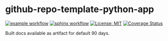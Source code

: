 # github-repo-template-python-app
[![example workflow](https://github.com/MOJOliciousFTW/test-python-template/actions/workflows/python-app.yml/badge.svg?branch=main)](https://github.com/MOJOliciousFTW/test-python-template/actions/workflows/python-app.yml)
[![sphinx workflow](https://github.com/MOJOliciousFTW/test-python-template/actions/workflows/sphinx-build.yml/badge.svg?branch=main)](https://github.com/MOJOliciousFTW/test-python-template/actions/workflows/sphinx-build.yml)
[![License: MIT](https://img.shields.io/badge/License-MIT-yellow.svg)](https://github.com/MOJOliciousFTW/test-python-template/blob/main/LICENSE)
[![Coverage Status](https://coveralls.io/repos/github/MOJOliciousFTW/test-python-template/badge.svg?branch=main)](https://coveralls.io/github/MOJOliciousFTW/test-python-template?branch=main)

Built docs available as artifact for default 90 days.
